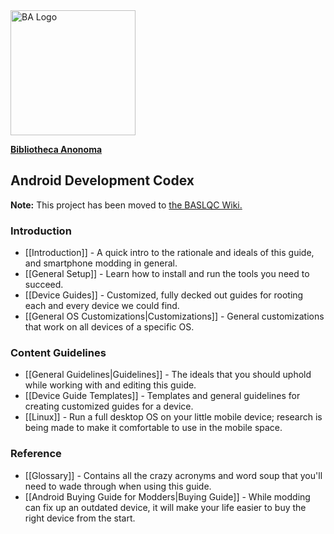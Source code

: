 <img src="http://i.imgur.com/UkgBKok.png" alt="BA Logo" height="200" width="200"> 

[**Bibliotheca Anonoma**](https://github.com/bibanon/bibanon/wiki)

## Android Development Codex

**Note:** This project has been moved to [the BASLQC Wiki.](https://github.com/baslqc/baslqc/wiki)

### Introduction

* [[Introduction]] - A quick intro to the rationale and ideals of this guide, and smartphone modding in general.
* [[General Setup]] - Learn how to install and run the tools you need to succeed.
* [[Device Guides]] - Customized, fully decked out guides for rooting each and every device we could find.
* [[General OS Customizations|Customizations]] - General customizations that work on all devices of a specific OS.

### Content Guidelines

* [[General Guidelines|Guidelines]] - The ideals that you should uphold while working with and editing this guide.
* [[Device Guide Templates]] - Templates and general guidelines for creating customized guides for a device.
* [[Linux]] - Run a full desktop OS on your little mobile device; research is being made to make it comfortable to use in the mobile space.

### Reference

* [[Glossary]] - Contains all the crazy acronyms and word soup that you'll need to wade through when using this guide.
* [[Android Buying Guide for Modders|Buying Guide]] - While modding can fix up an outdated device, it will make your life easier to buy the right device from the start.
